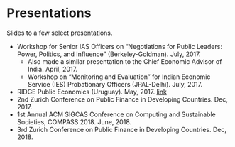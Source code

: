 # Presentations
Slides to a few select presentations. 
 - Workshop for Senior IAS Officers on “Negotiations for Public Leaders: Power, Politics, and Influence” (Berkeley-Goldman). July, 2017.
   - Also made a similar presentation to the Chief Economic Advisor of India. April, 2017.
   - Workshop on “Monitoring and Evaluation” for Indian Economic Service (IES) Probationary Officers
(JPAL-Delhi). July, 2017. 
 - RIDGE Public Economics (Uruguay). May, 2017. [link](https://github.com/shekharmittal/Presentations/blob/master/Uruguay_Presentation.pdf)
 - 2nd Zurich Conference on Public Finance in Developing Countries. Dec, 2017.
 - 1st Annual ACM SIGCAS Conference on Computing and Sustainable Societies, COMPASS 2018. June, 2018.
 - 3rd Zurich Conference on Public Finance in Developing Countries. Dec, 2018.
